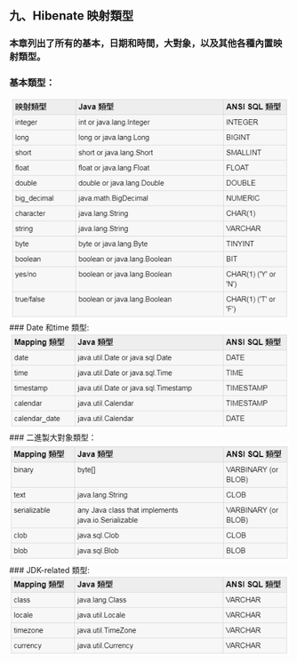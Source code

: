 ## 九、Hibenate 映射類型
### 本章列出了所有的基本，日期和時間，大對象，以及其他各種內置映射類型。
### 基本類型：
<img src="../images/Type_Mapping_1.jpg">
###  Date 和time 類型:
<img src="../images/Type_Mapping_2.jpg">
###  二進製大對象類型：
<img src="../images/Type_Mapping_3.jpg">
###  JDK-related 類型:
<img src="../images/Type_Mapping_4.jpg">

